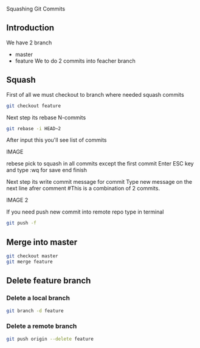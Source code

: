 Squashing Git Commits

## Introduction

We have 2 branch
* master
* feature
We to do 2 commits into feacher branch

## Squash

First of all we must checkout to branch where needed squash commits

```bash
git checkout feature
```

Next step its rebase N-commits

```bash
git rebase -i HEAD~2
```

After input this you'll see list of commits

IMAGE

rebese pick to squash in all commits except the first commit
Enter ESC key and type :wq for save end finish

Next step its write commit message for commit
Type new message on the next line afrer comment #This is a combination of 2 commits.

IMAGE 2

If you need push new commit into remote repo type in terminal 

```bash
git push -f
```

## Merge into master

```bash
git checkout master
git merge feature
```

## Delete feature branch 

### Delete a local branch

```bash
git branch -d feature
```
### Delete a remote branch
```bash
git push origin --delete feature
```
